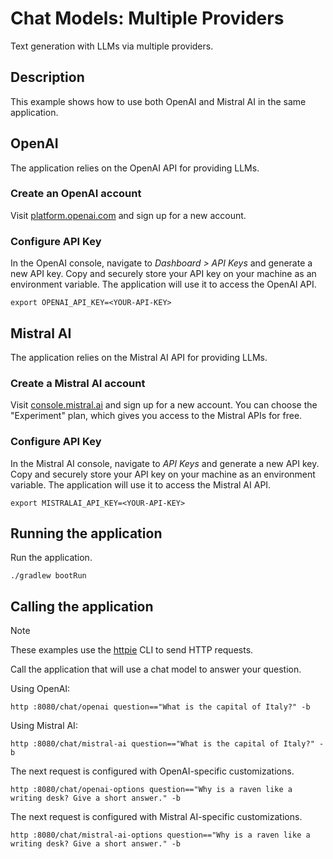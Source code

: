 # Chat Models: Multiple Providers

Text generation with LLMs via multiple providers.

## Description

This example shows how to use both OpenAI and Mistral AI in the same application.

## OpenAI

The application relies on the OpenAI API for providing LLMs.

### Create an OpenAI account

Visit [platform.openai.com](https://platform.openai.com) and sign up for a new account.

### Configure API Key

In the OpenAI console, navigate to _Dashboard > API Keys_ and generate a new API key.
Copy and securely store your API key on your machine as an environment variable.
The application will use it to access the OpenAI API.

```shell
export OPENAI_API_KEY=<YOUR-API-KEY>
```

## Mistral AI

The application relies on the Mistral AI API for providing LLMs.

### Create a Mistral AI account

Visit [console.mistral.ai](https://console.mistral.ai) and sign up for a new account.
You can choose the "Experiment" plan, which gives you access to the Mistral APIs for free.

### Configure API Key

In the Mistral AI console, navigate to _API Keys_ and generate a new API key.
Copy and securely store your API key on your machine as an environment variable.
The application will use it to access the Mistral AI API.

```shell
export MISTRALAI_API_KEY=<YOUR-API-KEY>
```

## Running the application

Run the application.

```shell
./gradlew bootRun
```

## Calling the application

> [!NOTE]
> These examples use the [httpie](https://httpie.io) CLI to send HTTP requests.

Call the application that will use a chat model to answer your question.

Using OpenAI:

```shell
http :8080/chat/openai question=="What is the capital of Italy?" -b
```

Using Mistral AI:

```shell
http :8080/chat/mistral-ai question=="What is the capital of Italy?" -b
```

The next request is configured with OpenAI-specific customizations.

```shell
http :8080/chat/openai-options question=="Why is a raven like a writing desk? Give a short answer." -b
```

The next request is configured with Mistral AI-specific customizations.

```shell
http :8080/chat/mistral-ai-options question=="Why is a raven like a writing desk? Give a short answer." -b
```
